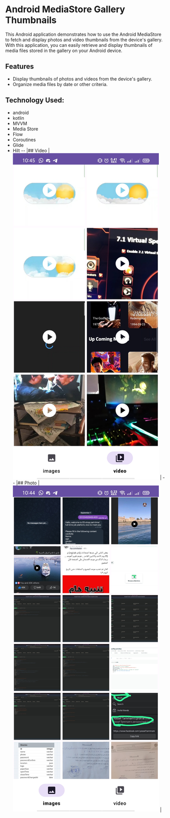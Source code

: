 # Android MediaStore Gallery Thumbnails

This Android application demonstrates how to use the Android MediaStore to fetch and display photos and video thumbnails from the device's gallery. With this application, you can easily retrieve and display thumbnails of media files stored in the gallery on your Android device.

## Features

- Display thumbnails of photos and videos from the device's gallery.
- Organize media files by date or other criteria.

## Technology Used:
- android
- kotlin
- MVVM
- Media Store
- Flow
- Coroutines
- Glide
- Hilt
--
|## Video
|
 ![video](1.jpg)
|
--
|## Photo 
|![photo](2.jpg)
|
